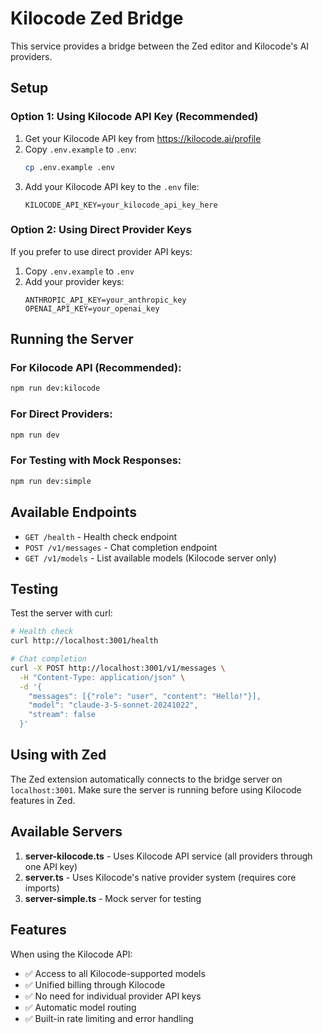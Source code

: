 # Kilocode Zed Bridge

This service provides a bridge between the Zed editor and Kilocode's AI providers.

## Setup

### Option 1: Using Kilocode API Key (Recommended)

1. Get your Kilocode API key from https://kilocode.ai/profile
2. Copy `.env.example` to `.env`:
    ```bash
    cp .env.example .env
    ```
3. Add your Kilocode API key to the `.env` file:
    ```
    KILOCODE_API_KEY=your_kilocode_api_key_here
    ```

### Option 2: Using Direct Provider Keys

If you prefer to use direct provider API keys:

1. Copy `.env.example` to `.env`
2. Add your provider keys:
    ```
    ANTHROPIC_API_KEY=your_anthropic_key
    OPENAI_API_KEY=your_openai_key
    ```

## Running the Server

### For Kilocode API (Recommended):

```bash
npm run dev:kilocode
```

### For Direct Providers:

```bash
npm run dev
```

### For Testing with Mock Responses:

```bash
npm run dev:simple
```

## Available Endpoints

- `GET /health` - Health check endpoint
- `POST /v1/messages` - Chat completion endpoint
- `GET /v1/models` - List available models (Kilocode server only)

## Testing

Test the server with curl:

```bash
# Health check
curl http://localhost:3001/health

# Chat completion
curl -X POST http://localhost:3001/v1/messages \
  -H "Content-Type: application/json" \
  -d '{
    "messages": [{"role": "user", "content": "Hello!"}],
    "model": "claude-3-5-sonnet-20241022",
    "stream": false
  }'
```

## Using with Zed

The Zed extension automatically connects to the bridge server on `localhost:3001`. Make sure the server is running before using Kilocode features in Zed.

## Available Servers

1. **server-kilocode.ts** - Uses Kilocode API service (all providers through one API key)
2. **server.ts** - Uses Kilocode's native provider system (requires core imports)
3. **server-simple.ts** - Mock server for testing

## Features

When using the Kilocode API:

- ✅ Access to all Kilocode-supported models
- ✅ Unified billing through Kilocode
- ✅ No need for individual provider API keys
- ✅ Automatic model routing
- ✅ Built-in rate limiting and error handling
